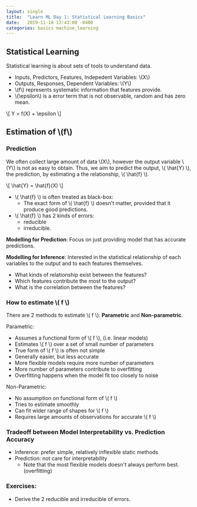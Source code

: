 ```yaml
---
layout: single
title:  "Learn ML Day 1: Statistical Learning Basics"
date:   2019-11-18 13:43:00 -0400
categories: basics machine_learning
---
```

## Statistical Learning

Statistical learning is about sets of tools to understand data.

- Inputs, Predictors, Features, Indepedent Variables: \\(X\\)
- Outputs, Responses, Dependent Variables: \\(Y\\)
- \\(f\\) represents systematic information that features provide.
- \\(\epsilon\\) is a error term that is not observable, random and has zero mean.

\\[ Y = f(X) + \epsilon \\]

## Estimation of \\(f\\)

### Prediction

We often collect large amount of data \\(X\\), however the output variable \\(Y\\) is not as easy to obtain. Thus, we aim to predict the output, \\( \hat{Y} \\), the prediction, by estimating a the relationship, \\( \hat{f} \\). 

\\[ \hat{Y} = \hat{f}(X) \\]

- \\( \hat{f} \\) is often treated as black-box:
    - The exact form of \\( \hat{f} \\) doesn't matter, provided that it produce good predictions.
- \\( \hat{f} \\) has 2 kinds of errors: 
    - reducible
    - irreducible.

**Modelling for Prediction**: Focus on just providing model that has accurate predictions.

**Modelling for Inference**: Interested in the statistical relationship of each variables to the output and to each features themselves.
- What kinds of relationship exist between the features?
- Which features contribute the most to the output?
- What is the correlation between the features?

### How to estimate \\( f \\)

There are 2 methods to estimate \\( f \\): **Parametric** and **Non-parametric**.

Parametric:
- Assumes a functional form of \\( f \\), (i.e. linear models)
- Estimates \\( f \\) over a set of small number of parameters
- True form of \\( f \\) is often not simple
- Generally easier, but less accurate
- More flexible models require more number of parameters
- More number of parameters contribute to overfitting
- Overfitting happens when the model fit too closely to noise

Non-Parametric:
- No assumption on functional form of \\( f \\)
- Tries to estimate smoothly
- Can fit wider range of shapes for \\( f \\)
- Requires large amounts of observations for accurate \\( f \\)

### Tradeoff between Model Interpretability vs. Prediction Accuracy
- Inference: prefer simple, relatively inflexible static methods
- Prediction: not care for interpretability
    - Note that the most flexible models doesn't always perform best. (overfitting)
    
### Exercises:
- Derive the 2 reducible and irreducible of errors.